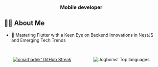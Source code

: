 <h3 align="center">Mobile developer</h3>


## 🙋‍♂️ About Me

- 🔭  Mastering Flutter with a Keen Eye on Backend Innovations in NestJS and Emerging Tech Trends

<div style="display: flex; justify-content: space-around; gap: 1rem; padding-top: 2rem;">
    <a href="https://git.io/streak-stats"><img src="https://github-readme-streak-stats.herokuapp.com?user=omar-hadek&theme=transparent&hide_border=true&date_format=j%20M%5B%20Y%5D&mode=daily" alt="omarhadek' GitHub Streak" /></a>
    <img alt="Jogboms' Top languages" src="https://github-readme-stats.vercel.app/api/top-langs/?username=omar-hadek&layout=compact&hide=scss,css,html&theme=transparent&hide_border=true"/>
</div>
